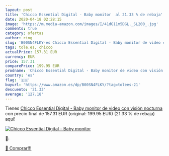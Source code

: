 ```yaml
---
layout: post
title: 'Chicco Essential Digital - Baby monitor  al 21.33 % de rebaja'
date: 2020-04-18 02:28:15
image: 'https://m.media-amazon.com/images/I/41dG11m5DGL._SL200_.jpg'
comments: true
category: ofertas
author: ring
slug: 'B00SN4FLKY-es Chicco Essential Digital - Baby monitor de video con...'
tags: tole.es, chicco
actualPrice: 157.31 EUR
currency: EUR
price: 157.31
comparePrice: 199.95 EUR
prodname: 'Chicco Essential Digital - Baby monitor de video con visión nocturna'
country: 'es'
flag: '🇪🇸'
buyurl: 'https://www.amazon.es/dp/B00SN4FLKY/?tag=tolees-21'
descuento: '21.33'
average: '127.18'
---
```


Tienes [Chicco Essential Digital - Baby monitor de video con visión nocturna](https://www.amazon.es/dp/B00SN4FLKY/?tag=tolees-21) con precio final de  157.31 EUR (original: 199.95 EUR) (21.33 %  de rebaja) aqui!

[![Chicco Essential Digital - Baby monitor ](https://m.media-amazon.com/images/I/41dG11m5DGL._SL200_.jpg)](https://www.amazon.es/dp/B00SN4FLKY/?tag=tolees-21)

🔎:


[🛒 Comprar!!!](https://www.amazon.es/dp/B00SN4FLKY/?tag=tolees-21)
